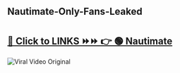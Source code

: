 
 ## Nautimate-Only-Fans-Leaked

# <h2><a href="https://clipsfans.com/Nautimate&ref=git">🔗 Click to LINKS ⏩⏩ 👉 🟢 Nautimate </a></h2>

<a href="https://clipsfans.com/Nautimate&ref=git" rel="nofollow" data-target="animated-image.originalLink"><img src="https://i.ibb.co.com/xMMVF88/686577567.gif" alt="Viral Video Original" style="max-width: 100%; display: inline-block;" data-target="animated-image.originalImage"></a>
